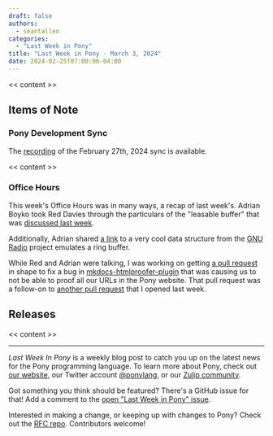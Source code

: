 ```yaml
---
draft: false
authors:
  - seantallen
categories:
  - "Last Week in Pony"
title: "Last Week in Pony - March 3, 2024"
date: 2024-02-25T07:00:06-04:00
---
```


<< content >>

<!-- more -->

## Items of Note

### Pony Development Sync

The [recording](https://sync-recordings.ponylang.io/r/2024_02_27.mp4) of the February 27th, 2024 sync is available.

<< content >>

### Office Hours

This week's Office Hours was in many ways, a recap of last week's. Adrian Boyko took Red Davies through the particulars of the "leasable buffer" that was [discussed last week](/blog/posts/last-week-in-pony-022524.md#office-hours).

Additionally, Adrian shared [a link](https://www.gnuradio.org/blog/2017-01-05-buffers/) to a very cool data structure from the [GNU Radio](https://www.gnuradio.org/) project emulates a ring buffer.

While Red and Adrian were talking, I was working on getting [a pull request](https://github.com/manuzhang/mkdocs-htmlproofer-plugin/pull/75) in shape to fix a bug in [mkdocs-htmlproofer-plugin](https://github.com/manuzhang/mkdocs-htmlproofer-plugin) that was causing us to not be able to proof all our URLs in the Pony website. That pull request was a follow-on to [another pull request](https://github.com/manuzhang/mkdocs-htmlproofer-plugin/pull/72) that I opened last week.

## Releases

<< content >>

---

_Last Week In Pony_ is a weekly blog post to catch you up on the latest news for the Pony programming language. To learn more about Pony, check out [our website](https://ponylang.io), our Twitter account [@ponylang](https://twitter.com/ponylang), or our [Zulip community](https://ponylang.zulipchat.com).

Got something you think should be featured? There's a GitHub issue for that! Add a comment to the [open "Last Week in Pony" issue](https://github.com/ponylang/ponylang.github.io/issues?q=is%3Aissue+is%3Aopen+label%3Alast-week-in-pony).

Interested in making a change, or keeping up with changes to Pony? Check out the [RFC repo](https://github.com/ponylang/rfcs). Contributors welcome!
